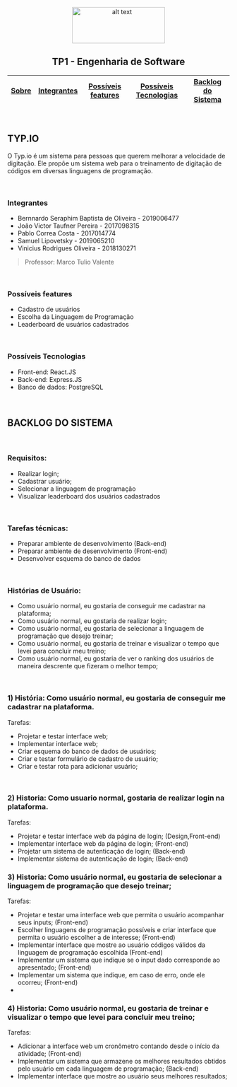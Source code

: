 
<div align="center">
  
<p>
<img src="https://upload.wikimedia.org/wikipedia/commons/thumb/c/c3/Logo_UFMG.png/320px-Logo_UFMG.png" alt="alt text" width="210" height="82">
</p>


<p> <h2> TP1 - Engenharia de Software </h2> </p>

  
| [Sobre](#Sobre) | [Integrantes](#integrantes) | [Possíveis features](#possíveis-features) | [Possíveis Tecnologias](#possíveis-tecnologias) | [Backlog do Sistema](#backlog-do-sistema) |
| - | - | - | - | - |
  
</div>

</br>

## TYP.IO

O Typ.io é um sistema para pessoas que querem melhorar a velocidade de digitação. Ele propõe um sistema web para o treinamento de digitação de códigos em diversas linguagens de programação.

</br>



### Integrantes
- Bernnardo Seraphim Baptista de Oliveira - 2019006477
- João Victor Taufner Pereira - 2017098315
- Pablo Correa Costa - 2017014774
- Samuel Lipovetsky - 2019065210
- Vinicius Rodrigues Oliveira - 2018130271

> Professor: Marco Tulio Valente

</br>


### Possíveis features
- Cadastro de usuários
- Escolha da Linguagem de Programação
- Leaderboard de usuários cadastrados

</br>


### Possíveis Tecnologias
- Front-end: React.JS
- Back-end:  Express.JS
- Banco de dados: PostgreSQL

</br>


## BACKLOG DO SISTEMA 

</br>

### Requisitos:
- Realizar login;
- Cadastrar usuário;
- Selecionar a linguagem de programação
- Visualizar leaderboard dos usuários cadastrados

</br>
 
 
 ### Tarefas técnicas:
- Preparar ambiente de desenvolvimento (Back-end)
- Preparar ambiente de desenvolvimento (Front-end)
- Desenvolver esquema do banco de dados

</br>


### Histórias de Usuário:
- Como usuário normal, eu gostaria de conseguir me cadastrar na plataforma;
- Como usuário normal, eu gostaria de realizar login;
- Como usuário normal, eu gostaria de selecionar a linguagem de programação que desejo treinar;
- Como usuário normal, eu gostaria de treinar e visualizar o tempo que levei para concluir meu treino;
- Como usuário normal, eu gostaria de ver o ranking dos usuários de maneira descrente que fizeram o melhor tempo;

</br>

### 1) História: Como usuário normal, eu gostaria de conseguir me cadastrar na plataforma.
  Tarefas:
- Projetar e testar interface web;
- Implementar interface web;
- Criar esquema do banco de dados de usuários;
- Criar e testar formulário de cadastro de usuário;
- Criar e testar rota para adicionar usuário;
 
 </br>
 
 
### 2) Historia: Como usuario normal, gostaria de realizar login na plataforma.
  Tarefas:
- Projetar e testar interface web da página de login; (Design,Front-end)
- Implementar interface web da página de login; (Front-end)
- Projetar um sistema de autenticação de login; (Back-end)
- Implementar sistema de autenticação de login; (Back-end)

### 3) Historia: Como usuário normal, eu gostaria de selecionar a linguagem de programação que desejo treinar;
  Tarefas:
 - Projetar e testar uma interface web que permita o usuário acompanhar seus inputs; (Front-end)
 - Escolher linguagens de programação possíveis e criar interface que permita o usuário escolher a de interesse; (Front-end)
 - Implementar interface que mostre ao usuário códigos válidos da linguagem de programação escolhida (Front-end)
 - Implementar um sistema que indique se o input dado corresponde ao apresentado; (Front-end)
 - Implementar um sistema que indique, em caso de erro, onde ele ocorreu; (Front-end)
 - 
### 4) Historia: Como usuário normal, eu gostaria de treinar e visualizar o tempo que levei para concluir meu treino;
  Tarefas:
 - Adicionar a interface web um cronômetro contando desde o início da atividade; (Front-end)
 - Implementar um sistema que armazene os melhores resultados obtidos pelo usuário em cada linguagem de programação; (Back-end)
 - Implementar interface que mostre ao usuário seus melhores resultados;



